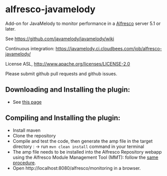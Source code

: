 alfresco-javamelody
=========================

Add-on for JavaMelody to monitor performance in a [Alfresco](https://www.alfresco.com/) server 5.1 or later.

See https://github.com/javamelody/javamelody/wiki

Continuous integration: https://javamelody.ci.cloudbees.com/job/alfresco-javamelody/

License ASL, http://www.apache.org/licenses/LICENSE-2.0

Please submit github pull requests and github issues.


Downloading and Installing the plugin:
---------------------------------------
 - See [this page](https://github.com/javamelody/javamelody/wiki/AlfrescoPlugin)


Compiling and Installing the plugin:
---------------------------------------
 - Install maven
 - Clone the repository
 - Compile and test the code, then generate the amp file in the target directory :
	-> run `mvn clean install` command in your terminal
 - The amp file needs to be installed into the Alfresco Repository webapp using the Alfresco Module Management Tool (MMT):
   follow the [same procedure](https://github.com/javamelody/javamelody/wiki/AlfrescoPlugin).
 - Open http://localhost:8080/alfresco/monitoring in a browser.

